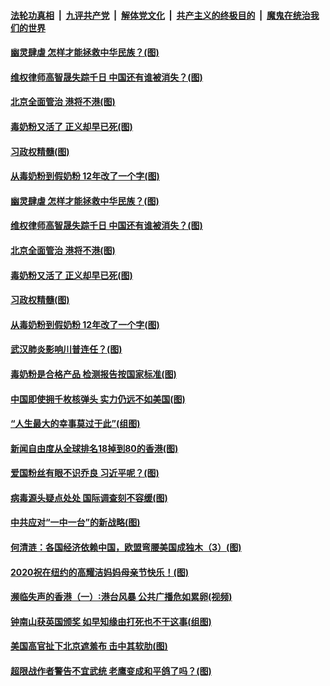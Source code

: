 ####  [法轮功真相](../../../../basic/blob/master/README.md?t=05152231) &nbsp;|&nbsp; [九评共产党](../../../../9ping.md/blob/master/README.md?t=05152231) &nbsp;|&nbsp; [解体党文化](../../../../jtdwh.md/blob/master/README.md?t=05152231)  &nbsp;|&nbsp; [共产主义的终极目的](../../../../gczydzjmd.md/blob/master/README.md?t=05152231) &nbsp;|&nbsp; [魔鬼在统治我们的世界](../../../../mgztzwmdsj.md/blob/master/README.md?t=05152231) 

#### [幽灵肆虐 怎样才能拯救中华民族？(图)](../pages/p4/933380.md?t=05152231) 

#### [维权律师高智晟失踪千日 中国还有谁被消失？(图)](../pages/p4/933291.md?t=05152231) 

#### [北京全面管治 港将不港(图)](../pages/p4/933292.md?t=05152231) 

#### [毒奶粉又活了 正义却早已死(图)](../pages/p4/933295.md?t=05152231) 

#### [习政权精髓(图)](../pages/p4/933290.md?t=05152231) 

#### [从毒奶粉到假奶粉 12年改了一个字(图)](../pages/p4/933297.md?t=05152231) 

#### [幽灵肆虐 怎样才能拯救中华民族？(图)](../pages/p4/933380.md?t=05152231) 

#### [维权律师高智晟失踪千日 中国还有谁被消失？(图)](../pages/p4/933291.md?t=05152231) 

#### [北京全面管治 港将不港(图)](../pages/p4/933292.md?t=05152231) 

#### [毒奶粉又活了 正义却早已死(图)](../pages/p4/933295.md?t=05152231) 

#### [习政权精髓(图)](../pages/p4/933290.md?t=05152231) 

#### [从毒奶粉到假奶粉 12年改了一个字(图)](../pages/p4/933297.md?t=05152231) 

#### [武汉肺炎影响川普连任？(图)](../pages/p4/933289.md?t=05152231) 

#### [毒奶粉是合格产品 检测报告按国家标准(图)](../pages/p4/933296.md?t=05152231) 

#### [中国即使拥千枚核弹头 实力仍远不如美国(图)](../pages/p4/933205.md?t=05152231) 

#### [“人生最大的幸事莫过于此”(组图)](../pages/p4/933126.md?t=05152231) 

#### [新闻自由度从全球排名18掉到80的香港(图)](../pages/p4/933215.md?t=05152231) 

#### [爱国粉丝有眼不识乔良 习近平呢？(图)](../pages/p4/933211.md?t=05152231) 

#### [病毒源头疑点处处 国际调查刻不容缓(图)](../pages/p4/933209.md?t=05152231) 

#### [中共应对“一中一台”的新战略(图)](../pages/p4/933208.md?t=05152231) 

#### [何清涟：各国经济依赖中国，欧盟弯腰美国成独木（3）(图)](../pages/p4/933099.md?t=05152231) 

#### [2020祝在纽约的高耀洁妈妈母亲节快乐！(图)](../pages/p4/933091.md?t=05152231) 

#### [濒临失声的香港（一）∶港台风暴 公共广播危如累卵(视频)](../pages/p4/933094.md?t=05152231) 

#### [钟南山获英国颁奖 如早知缘由打死也不干这事(组图)](../pages/p4/933085.md?t=05152231) 

#### [美国高官扯下北京遮羞布 击中其软肋(图)](../pages/p4/933090.md?t=05152231) 

#### [超限战作者警告不宜武统 老鹰变成和平鸽了吗？(图)](../pages/p4/933088.md?t=05152231) 

